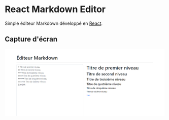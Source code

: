 # React Markdown Editor
Simple éditeur Markdown développé en [React](https://reactjs.org/).

## Capture d'écran
![Capture](screenshot.png)
